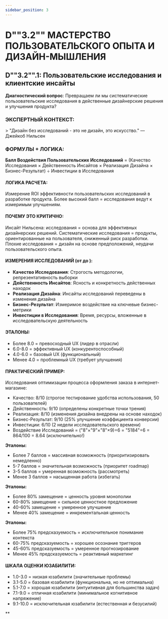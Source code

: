 ```yaml
---
sidebar_position: 3
---
```


# D""3.2"" МАСТЕРСТВО ПОЛЬЗОВАТЕЛЬСКОГО ОПЫТА И ДИЗАЙН-МЫШЛЕНИЯ

## D""3.2"".1: Пользовательские исследования и клиентские инсайты

**Диагностический вопрос**: Превращаем ли мы систематические пользовательские исследования в действенные дизайнерские решения и улучшения продукта?

### ЭКСПЕРТНЫЙ КОНТЕКСТ:

&gt; "Дизайн без исследований - это не дизайн, это искусство." — Джейкоб Нильсен

### ФОРМУЛЫ + ЛОГИКА:

**Балл Воздействия Пользовательских Исследований** = (Качество Исследования × Действенность Инсайтов × Реализация Дизайна × Бизнес-Результат) ÷ Инвестиции в Исследования
 
#### ЛОГИКА РАСЧЕТА:
Измерение ROI эффективности пользовательских исследований в разработке продукта.
Более высокий балл = исследования ведут к измеримым улучшениям.
 
#### ПОЧЕМУ ЭТО КРИТИЧНО:
Инсайт Нильсена: исследования = основа для эффективных дизайнерских решений.
Систематические исследования = продукты, ориентированные на пользователя, сниженный риск разработки.
Плохие исследования = дизайн на основе предположений, неудачи пользовательского опыта.
 
#### ИЗМЕРЕНИЯ ИССЛЕДОВАНИЙ (от  до ):
- **Качество Исследования**: Строгость методологии, репрезентативность выборки
- **Действенность Инсайтов**: Ясность и конкретность действенных находок
- **Реализация Дизайна**: Инсайты исследований переведены в изменения дизайна
- **Бизнес-Результат**: Измеримое воздействие на ключевые бизнес-метрики
- **Инвестиции в Исследования**: Время, ресурсы, вложенные в исследовательскую деятельность
 
#### ЭТАЛОНЫ:
- Более 8.0 = превосходный UX (лидер в отрасли)
- 6.0-8.0 = эффективный UX (конкурентоспособный)
- 4.0-6.0 = базовый UX (функциональный)
- Менее 4.0 = проблемный UX (требует улучшения)

#### ПРАКТИЧЕСКИЙ ПРИМЕР:
Исследования оптимизации процесса оформления заказа в интернет-магазине:
- Качество: 8/10 (строгое тестирование удобства использования, 50 пользователей)
- Действенность: 9/10 (определены конкретные точки трения)
- Реализация: 8/10 (изменения дизайна внедрены на основе находок)
- Бизнес-Результат: 9/10 (25% улучшение коэффициента конверсии)
- Инвестиции: 6/10 (2 недели исследовательского времени)
- Воздействие Исследований = ("8"×"9"×"8"×9)÷6 = "5184"÷6 = 864/100 = 8.64 (исключительно!)

**Эталоны:**
- Более 7 баллов = массивная возможность (приоритизировать немедленно)
- 5-7 баллов = значительная возможность (приоритет roadmap)
- 3-5 баллов = умеренная возможность (рассмотреть)
- Менее 3 баллов = насыщенная работа (избегать)

**Эталоны:**
- Более 80% замещение = ценность уровня монополии
- 60-80% замещение = сильное ценностное предложение
- 40-60% замещение = умеренное улучшение
- Менее 40% замещение = инкрементальная ценность

**Эталоны:**
- Более 75% предсказуемость = исключительное понимание контекста
- 60-75% предсказуемость = хорошее осознание триггеров
- 45-60% предсказуемость = умеренное прогнозирование
- Менее 45% предсказуемость = реактивный маркетинг

#### ШКАЛА ОЦЕНКИ ЮЗАБИЛИТИ:

- 1.0-3.0 = низкая юзабилити (значительные проблемы)
- 3.1-5.0 = базовая юзабилити (функциональна, но не оптимальна)
- 5.1-7.0 = хорошая юзабилити (интуитивная для большинства задач)
- 7.1-9.0 = отличная юзабилити (минимальное когнитивное напряжение)
- 9.1-10.0 = исключительная юзабилити (естественная и безусилий)

**